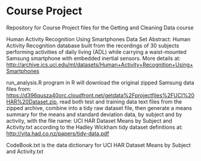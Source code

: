 Course Project
=============

Repository for Course Project files for the Getting and Cleaning Data course

Human Activity Recognition Using Smartphones Data Set
Abstract: Human Activity Recognition database built from the recordings of 30 subjects performing activities of daily living (ADL) while carrying a waist-mounted Samsung smartphone with embedded inertial sensors. More details at:
http://archive.ics.uci.edu/ml/datasets/Human+Activity+Recognition+Using+Smartphones

run_analysis.R program in R will download the original zipped Samsung data files from: https://d396qusza40orc.cloudfront.net/getdata%2Fprojectfiles%2FUCI%20HAR%20Dataset.zip,
read both test and training data text files from the zipped archive, combine into a tidy raw dataset file,
then generate a means summary for the means and standard deviation data, by subject and by activity, with the file name:
UCI HAR Dataset Means by Subject and Activity.txt according to the Hadley Wickham tidy dataset definitions at: http://vita.had.co.nz/papers/tidy-data.pdf

CodeBook.txt is the data dictionary for UCI HAR Dataset Means by Subject and Activity.txt

